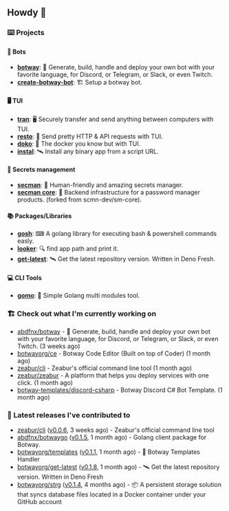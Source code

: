 ## Howdy 👋

### ⌨️ Projects

#### 🤖 Bots

- [**botway**](https://github.com/abdfnx/botway): 🤖 Generate, build, handle and deploy your own bot with your favorite language, for Discord, or Telegram, or Slack, or even Twitch.
- [**create-botway-bot**](https://github.com/abdfnx/create-botway-bot): 🏗️ Setup a botway bot.

#### 🖥 TUI

- [**tran**](https://github.com/abdfnx/tran): 🖥 Securely transfer and send anything between computers with TUI.
- [**resto**](https://github.com/abdfnx/resto): 🔗 Send pretty HTTP & API requests with TUI.
- [**doko**](https://github.com/abdfnx/doko): 🐳 The docker you know but with TUI.
- [**instal**](https://github.com/abdfnx/instal): 🛰️ Install any binary app from a script URL.

#### 🔐 Secrets management

- [**secman**](https://github.com/scmn-dev/secman): 👊 Human-friendly and amazing secrets manager.
- [**secman core**](https://github.com/scmn-dev/core): 📡️ Backend infrastructure for a password manager products. (forked from scmn-dev/sm-core).

#### 📚 Packages/Libraries

- [**gosh**](https://github.com/abdfnx/gosh): ⌨ A golang library for executing bash & powershell commands easly.
- [**looker**](https://github.com/abdfnx/looker): 🔍 find app path and print it.
- [**get-latest**](https://github.com/scmn-dev/get-latest): 🛰️ Get the latest repository version. Written in Deno Fresh.

#### 💻 CLI Tools 

- [**gomo**](https://github.com/abdfnx/gomo): 📐 Simple Golang multi modules tool.

### 🏗️ Check out what I'm currently working on


- [abdfnx/botway](https://github.com/abdfnx/botway) - 🤖 Generate, build, handle and deploy your own bot with your favorite language, for Discord, or Telegram, or Slack, or even Twitch. (3 weeks ago)
- [botwayorg/ce](https://github.com/botwayorg/ce) - Botway Code Editor (Built on top of Coder) (1 month ago)
- [zeabur/cli](https://github.com/zeabur/cli) - Zeabur&#39;s official command line tool (1 month ago)
- [zeabur/zeabur](https://github.com/zeabur/zeabur) - A platform that helps you deploy services with one click. (1 month ago)
- [botway-templates/discord-csharp](https://github.com/botway-templates/discord-csharp) - Botway Discord C# Bot Template. (1 month ago)

### 🔭 Latest releases I've contributed to

- [zeabur/cli](https://github.com/zeabur/cli) ([v0.0.6](https://github.com/zeabur/cli/releases/tag/v0.0.6), 3 weeks ago) - Zeabur&#39;s official command line tool
- [abdfnx/botwaygo](https://github.com/abdfnx/botwaygo) ([v0.1.5](https://github.com/abdfnx/botwaygo/releases/tag/v0.1.5), 1 month ago) - Golang client package for Botway.
- [botwayorg/templates](https://github.com/botwayorg/templates) ([v0.1.1](https://github.com/botwayorg/templates/releases/tag/v0.1.1), 1 month ago) - 🎲 Botway Templates Handler
- [botwayorg/get-latest](https://github.com/botwayorg/get-latest) ([v0.1.8](https://github.com/botwayorg/get-latest/releases/tag/v0.1.8), 1 month ago) - 🛰️ Get the latest repository version. Written in Deno Fresh
- [botwayorg/strg](https://github.com/botwayorg/strg) ([v0.1.4](https://github.com/botwayorg/strg/releases/tag/v0.1.4), 4 months ago) - 📦 A persistent storage solution that syncs database files located in a Docker container under your GitHub account
